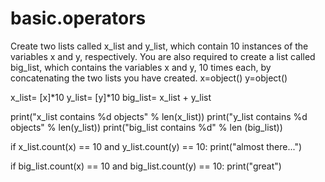 # basic.operators
Create two lists called x_list and y_list, which contain 10 instances of the variables x and y, respectively. You are also required to create a list called big_list, which contains the variables x and y, 10 times each, by concatenating the two lists you have created.
x=object()
y=object()

x_list= [x]*10
y_list= [y]*10
big_list= x_list + y_list

print("x_list contains %d objects" % len(x_list))
print("y_list contains %d objects" % len(y_list))
print("big_list contains %d" % len (big_list)) 

if x_list.count(x) == 10 and y_list.count(y) == 10:
    print("almost there...")

if big_list.count(x) == 10 and big_list.count(y) == 10:
    print("great")
